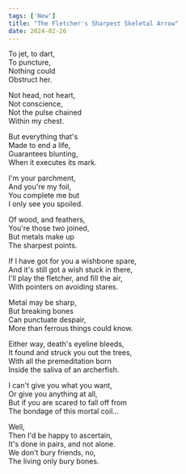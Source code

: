 ```yaml
---
tags: ['New']
title: "The Fletcher's Sharpest Skeletal Arrow"
date: 2024-02-26
---
```


To jet, to dart,  
To puncture,  
Nothing could  
Obstruct her.

Not head, not heart,  
Not conscience,  
Not the pulse chained  
Within my chest.

But everything that's  
Made to end a life,  
Guarantees blunting,  
When it executes its mark.

I'm your parchment,  
And you're my foil,  
You complete me but  
I only see you spoiled.

Of wood, and feathers,  
You're those two joined,  
But metals make up  
The sharpest points.

If I have got for you a wishbone spare,  
And it's still got a wish stuck in there,  
I'll play the fletcher, and fill the air,  
With pointers on avoiding stares.

Metal may be sharp,  
But breaking bones  
Can punctuate despair,  
More than ferrous things could know.

Either way, death's eyeline bleeds,  
It found and struck you out the trees,  
With all the premeditation born  
Inside the saliva of an archerfish.

I can't give you what you want,  
Or give you anything at all,  
But if you are scared to fall off from  
The bondage of this mortal coil...

Well,  
Then I'd be happy to ascertain,  
It's done in pairs, and not alone.  
We don't bury friends, no,  
The living only bury bones.
